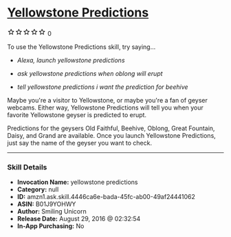 # [Yellowstone Predictions](http://alexa.amazon.com/#skills/amzn1.ask.skill.4446ca6e-bada-45fc-ab00-49af24441062)
![0 stars](../../images/ic_star_border_black_18dp_1x.png)![0 stars](../../images/ic_star_border_black_18dp_1x.png)![0 stars](../../images/ic_star_border_black_18dp_1x.png)![0 stars](../../images/ic_star_border_black_18dp_1x.png)![0 stars](../../images/ic_star_border_black_18dp_1x.png) 0

To use the Yellowstone Predictions skill, try saying...

* *Alexa, launch yellowstone predictions*

* *ask yellowstone predictions when oblong will erupt*

* *tell yellowstone predictions i want the prediction for beehive*

Maybe you're a visitor to Yellowstone, or maybe you're a fan of geyser webcams. Either way, Yellowstone Predictions will tell you when your favorite Yellowstone geyser is predicted to erupt. 

Predictions for the geysers Old Faithful, Beehive, Oblong, Great Fountain, Daisy, and Grand are available. Once you launch Yellowstone Predictions, just say the name of the geyser you want to check.

***

### Skill Details

* **Invocation Name:** yellowstone predictions
* **Category:** null
* **ID:** amzn1.ask.skill.4446ca6e-bada-45fc-ab00-49af24441062
* **ASIN:** B01J9YOHWY
* **Author:** Smiling Unicorn
* **Release Date:** August 29, 2016 @ 02:32:54
* **In-App Purchasing:** No
